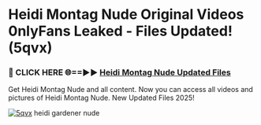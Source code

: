 # Heidi Montag Nude Original Videos 0nlyFans Leaked - Files Updated! (5qvx)

<h3>🔴 CLICK HERE 🌐==►► <a href="https://tinyurl.com/4mcuefdz" rel="nofollow">Heidi Montag Nude Updated Files</a></h3>

Get Heidi Montag Nude and all content. Now you can access all videos and pictures of Heidi Montag Nude. New Updated Files 2025!

[![5qvx](https://i.imgur.com/StAQSOY.gif)](https://tinyurl.com/4mcuefdz)
heidi gardener nude